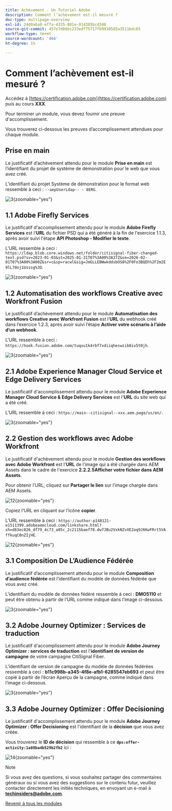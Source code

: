 ```yaml
---
title: Achèvement - Un Tutoriel Adobe
description: Comment l’achèvement est-il mesuré ?
doc-type: multipage-overview
exl-id: 24d0a6a8-effa-4335-881e-914305bcd348
source-git-commit: 457e7d0dec233edf75717fb9930585a3511bdc65
workflow-type: tm+mt
source-wordcount: '464'
ht-degree: 1%

---
```


# Comment l’achèvement est-il mesuré ?

Accédez à [https://certification.adobe.com](https://certification.adobe.com) puis au cours **XXX**.

Pour terminer un module, vous devez fournir une preuve d&#39;accomplissement.

Vous trouverez ci-dessous les preuves d’accomplissement attendues pour chaque module.

## Prise en main

Le justificatif d’achèvement attendu pour le module **Prise en main** est l’identifiant du projet de système de démonstration pour le web que vous avez créé.

L’identifiant du projet Système de démonstration pour le format web ressemble à ceci : `--aepUserLdap-- - 8ERG`.

![3](./assets/images/module0dtl.png){zoomable="yes"}


## 1.1 Adobe Firefly Services

Le justificatif d&#39;accomplissement attendu pour le module **Adobe Firefly Services** est l&#39;**URL** du fichier PSD qui a été généré à la fin de l&#39;exercice 1.1.3, après avoir suivi l&#39;étape **API Photoshop - Modifier le texte**.

L’URL ressemble à ceci : `https://ldap.blob.core.windows.net/folder/citisignal-fiber-changed-text.psd?sv=2023-01-03&st=2025-01-31T07%3A00%3A37Z&se=2026-02-01T07%3A00%3A00Z&sr=c&sp=racwl&sig=JmGLLEBWwkddsbOS8%2F0Fo3BQEh%2F2m2E9lL70oj1Usssg%3D`.

![3](./assets/images/ps24.png){zoomable="yes"}

## 1.2 Automatisation des workflows Creative avec Workfront Fusion

Le justificatif d’achèvement attendu pour le module **Automatisation des workflows Creative avec Workfront Fusion** est l’**URL** du webhook créé dans l’exercice 1.2.3, après avoir suivi l’étape **Activer votre scénario à l’aide d’un webhook**.

L’URL ressemble à ceci : `https://hook.fusion.adobe.com/tuqxu1k4rbf7xdiiqheswzib8iv5t0jh`.

![3](./assets/images/wff.png){zoomable="yes"}

## 2.1 Adobe Experience Manager Cloud Service et Edge Delivery Services

Le justificatif d&#39;accomplissement attendu pour le module **Adobe Experience Manager Cloud Service &amp; Edge Delivery Services** est l&#39;**URL** du site web qui a été créé.

L’URL ressemble à ceci : `https://main--citisignal--xxx.aem.page/us/en/`.

![3](./assets/images/aemcsweb.png){zoomable="yes"}

## 2.2 Gestion des workflows avec Adobe Workfront

Le justificatif d&#39;achèvement attendu pour le module **Gestion des workflows avec Adobe Workfront** est l&#39;**URL** de l&#39;image qui a été chargée dans AEM Assets dans le cadre de l&#39;exercice **2.2.2.5Afficher votre fichier dans AEM Assets**.

Pour obtenir l’URL, cliquez sur **Partager le lien** sur l’image chargée dans AEM Assets.

![12](./assets/images/wflink1.png){zoomable="yes"}

Copiez l’URL en cliquant sur l’icône **copier**.

L’URL ressemble à ceci : `https://author-p148121-e1511399.adobeaemcloud.com/linkshare.html?sh=d63ec826_df79_4c73_a05c_2c2115baef78.dw7JBu2VxkNZvXE2oq9J6KwFRrt5VAffkuqC0nZIjHE`.

![12](./assets/images/wflink2.png){zoomable="yes"}

## 3.1 Composition De L’Audience Fédérée

Le justificatif d’accomplissement attendu pour le module **Composition d’audience fédérée** est l’identifiant du modèle de données fédérée que vous avez créé.

L’identifiant du modèle de données fédéré ressemble à ceci : **DMO5110** et peut être obtenu à partir de l’URL comme indiqué dans l’image ci-dessous.

![3](./assets/images/completemodule3fac.png){zoomable="yes"}

## 3.2 Adobe Journey Optimizer : Services de traduction

Le justificatif d&#39;accomplissement attendu pour le module **Adobe Journey Optimizer : services de traduction** est l&#39;**identifiant de version de campagne** de votre campagne CitiSignal Fiber.

L’identifiant de version de campagne du modèle de données fédérées ressemble à ceci : **b11c998b-a345-4f8e-afb1-6285547eb693** et peut être copié à partir de l’écran Aperçu de la campagne, comme indiqué dans l’image ci-dessous.

![3](./assets/images/completemodule32ajotransl.png){zoomable="yes"}

## 3.3 Adobe Journey Optimizer : Offer Decisioning

Le justificatif d&#39;accomplissement attendu pour le module **Adobe Journey Optimizer : Offer Decisioning** est l&#39;identifiant de la **décision** que vous avez créée.

Vous trouverez le **ID de décision** qui ressemble à ce **`dps:offer-activity:1a08ba4b529b2fb2`** ici :

![14](./assets/images/offers.png){zoomable="yes"}

>[!NOTE]
>
>Si vous avez des questions, si vous souhaitez partager des commentaires généraux ou si vous avez des suggestions sur le contenu futur, veuillez contacter directement les initiés techniques, en envoyant un e-mail à **techinsiders@adobe.com**.

[Revenir à tous les modules](./overview.md)
